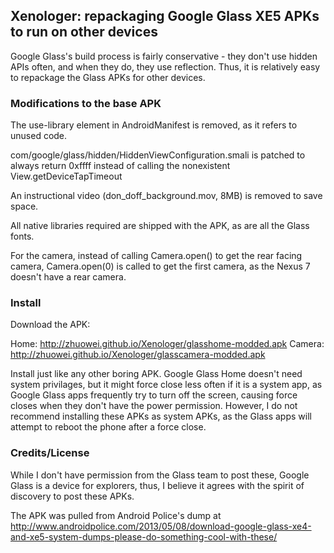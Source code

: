 ## Xenologer: repackaging Google Glass XE5 APKs to run on other devices

Google Glass's build process is fairly conservative - they don't use hidden APIs often, and when they do, they use reflection. 
Thus, it is relatively easy to repackage the Glass APKs for other devices.

### Modifications to the base APK

The use-library element in AndroidManifest is removed, as it refers to unused code.

com/google/glass/hidden/HiddenViewConfiguration.smali is patched to always return 0xffff instead of calling the nonexistent View.getDeviceTapTimeout

An instructional video (don_doff_background.mov, 8MB) is removed to save space. 

All native libraries required are shipped with the APK, as are all the Glass fonts.

For the camera, instead of calling Camera.open() to get the rear facing camera, Camera.open(0) is called to get the first camera,
 as the Nexus 7 doesn't have a rear camera.

### Install

Download the APK:

Home: http://zhuowei.github.io/Xenologer/glasshome-modded.apk
Camera: http://zhuowei.github.io/Xenologer/glasscamera-modded.apk

Install just like any other boring APK. Google Glass Home doesn't need system privilages, but it might force close less often if it is a system app,
as Google Glass apps frequently try to turn off the screen, causing force closes when they don't have the power permission. 
However, I do not recommend installing these APKs as system APKs, as the Glass apps will attempt to reboot the phone after a force close.

### Credits/License

While I don't have permission from the Glass team to post these, Google Glass is a device for explorers, 
thus, I believe it agrees with the spirit of discovery to post these APKs.

The APK was pulled from Android Police's dump at 
http://www.androidpolice.com/2013/05/08/download-google-glass-xe4-and-xe5-system-dumps-please-do-something-cool-with-these/
